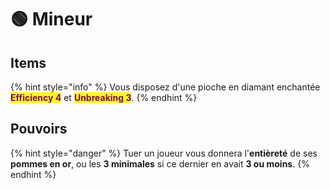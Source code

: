 # 🟢 Mineur

## Items

{% hint style="info" %}
Vous disposez d'une pioche en diamant enchantée <mark style="color:purple;">**Efficiency 4**</mark> et <mark style="color:purple;">**Unbreaking 3**</mark>.
{% endhint %}

## Pouvoirs

{% hint style="danger" %}
Tuer un joueur vous donnera l'**entièreté** de ses **pommes en or**, ou les **3 minimales** si ce dernier en avait **3 ou moins**.
{% endhint %}
